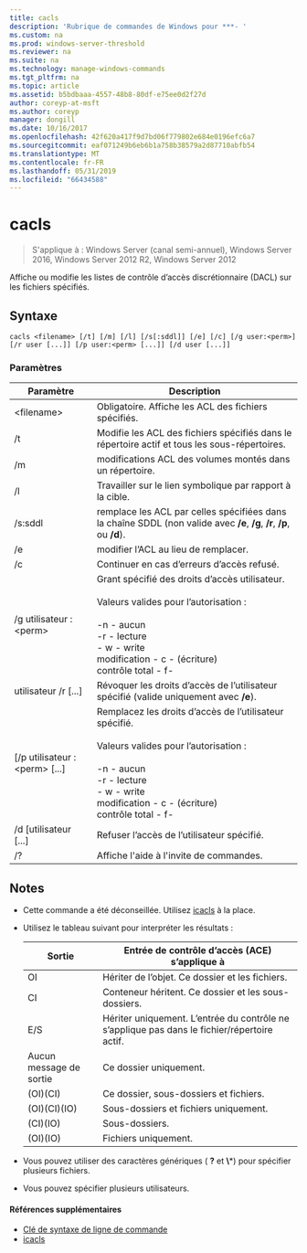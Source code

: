 ```yaml
---
title: cacls
description: 'Rubrique de commandes de Windows pour ***- '
ms.custom: na
ms.prod: windows-server-threshold
ms.reviewer: na
ms.suite: na
ms.technology: manage-windows-commands
ms.tgt_pltfrm: na
ms.topic: article
ms.assetid: b5bdbaaa-4557-48b8-80df-e75ee0d2f27d
author: coreyp-at-msft
ms.author: coreyp
manager: dongill
ms.date: 10/16/2017
ms.openlocfilehash: 42f620a417f9d7bd06f779802e684e0196efc6a7
ms.sourcegitcommit: eaf071249b6eb6b1a758b38579a2d87710abfb54
ms.translationtype: MT
ms.contentlocale: fr-FR
ms.lasthandoff: 05/31/2019
ms.locfileid: "66434588"
---
```

# <a name="cacls"></a>cacls

>S'applique à : Windows Server (canal semi-annuel), Windows Server 2016, Windows Server 2012 R2, Windows Server 2012

Affiche ou modifie les listes de contrôle d’accès discrétionnaire (DACL) sur les fichiers spécifiés.  
## <a name="syntax"></a>Syntaxe  
```  
cacls <filename> [/t] [/m] [/l] [/s[:sddl]] [/e] [/c] [/g user:<perm>] [/r user [...]] [/p user:<perm> [...]] [/d user [...]]  
```  
### <a name="parameters"></a>Paramètres  

|        Paramètre        |                                                                                            Description                                                                                             |
|-------------------------|----------------------------------------------------------------------------------------------------------------------------------------------------------------------------------------------------|
|      \<filename\>       |                                                                            Obligatoire. Affiche les ACL des fichiers spécifiés.                                                                             |
|           /t            |                                                          Modifie les ACL des fichiers spécifiés dans le répertoire actif et tous les sous-répertoires.                                                          |
|           /m            |                                                                          modifications ACL des volumes montés dans un répertoire.                                                                           |
|           /l            |                                                                        Travailler sur le lien symbolique par rapport à la cible.                                                                         |
|         /s:sddl         |                                       remplace les ACL par celles spécifiées dans la chaîne SDDL (non valide avec **/e**, **/g**, **/r**, **/p**, ou **/d**).                                        |
|           /e            |                                                                                 modifier l’ACL au lieu de remplacer.                                                                                  |
|           /c            |                                                                                 Continuer en cas d’erreurs d’accès refusé.                                                                                  |
|    /g utilisateur :\<perm\>     |   Grant spécifié des droits d’accès utilisateur.<br /><br />Valeurs valides pour l’autorisation :<br /><br />-n - aucun<br />-r - lecture<br />-   w - write<br />modification - c - (écriture)<br />contrôle total - f-   |
|      utilisateur /r [...]      |                                                                  Révoquer les droits d’accès de l’utilisateur spécifié (valide uniquement avec **/e**).                                                                   |
| [/p utilisateur :\<perm\> [...] | Remplacez les droits d’accès de l’utilisateur spécifié.<br /><br />Valeurs valides pour l’autorisation :<br /><br />-n - aucun<br />-r - lecture<br />-   w - write<br />modification - c - (écriture)<br />contrôle total - f- |
|     /d [utilisateur [...]      |                                                                                    Refuser l’accès de l’utilisateur spécifié.                                                                                     |
|           /?            |                                                                                Affiche l'aide à l'invite de commandes.                                                                                |

## <a name="remarks"></a>Notes  
- Cette commande a été déconseillée. Utilisez [icacls](icacls.md) à la place.  
- Utilisez le tableau suivant pour interpréter les résultats :  


  |      Sortie       |                Entrée de contrôle d’accès (ACE) s’applique à                |
  |-------------------|---------------------------------------------------------------------|
  |        OI         |               Hériter de l’objet. Ce dossier et les fichiers.                |
  |        CI         |           Conteneur héritent. Ce dossier et les sous-dossiers.            |
  |        E/S         | Hériter uniquement. L’entrée du contrôle ne s’applique pas dans le fichier/répertoire actif. |
  | Aucun message de sortie |                          Ce dossier uniquement.                          |
  |     (OI)(CI)      |                 Ce dossier, sous-dossiers et fichiers.                 |
  |   (OI)(CI)(IO)    |                     Sous-dossiers et fichiers uniquement.                      |
  |     (CI)(IO)      |                          Sous-dossiers.                           |
  |     (OI)(IO)      |                             Fichiers uniquement.                             |


- Vous pouvez utiliser des caractères génériques ( **?** et **\\***) pour spécifier plusieurs fichiers.  
- Vous pouvez spécifier plusieurs utilisateurs.  

#### <a name="additional-references"></a>Références supplémentaires  
-   [Clé de syntaxe de ligne de commande](command-line-syntax-key.md)   
-   [icacls](icacls.md)  
